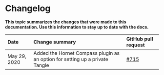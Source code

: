 # Changelog

**This topic summarizes the changes that were made to this documentation. Use this information to stay up to date with the docs.**

|**Date**|**Change summary**|**GitHub pull request**|
|:-------|:-----------------|:----------------------|
|May 29, 2020|Added the Hornet Compass plugin as an option for setting up a private Tangle | [#715](https://github.com/iotaledger/documentation/pull/715)|